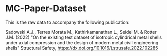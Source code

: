 # MC-Paper-Dataset
This is the raw data to accompany the following publication:

Sadowski A.J., Terres Morata M., Kathirkamanathan L., Seidel M. & Rotter J.M. (2022) "On the existing test dataset of isotropic cylindrical metal shells under axial compression and the design of modern metal civil engineering shells" Structural Safety, https://dx.doi.org/10.1016/j.strusafe.2022.102285 
